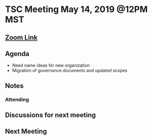 # TSC Meeting May 14, 2019 @12PM MST

## [Zoom Link](https://zoom.us/j/814763419)

## Agenda

- Need name ideas for new organization
- Migration of governance documents and updated scopes

## Notes

### Attending

## Discussions for next meeting

## Next Meeting
